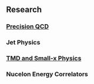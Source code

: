 ## Research

### [Precision QCD](https://l-x-x.github.io/pqcd/)
### Jet Physics  
### [TMD and Small-x Physics](https://l-x-x.github.io/nuclear/)
### Nucelon Energy Correlators

